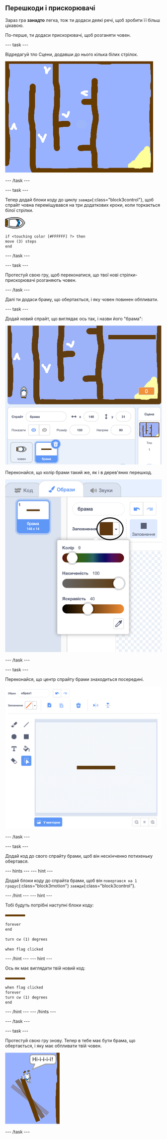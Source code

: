 ## Перешкоди і прискорювачі

Зараз гра **занадто** легка, тож ти додаси деякі речі, щоб зробити її більш цікавою.

По-перше, ти додаси прискорювачі, щоб розганяти човен.

\--- task \---

Відредагуй тло Сцени, додавши до нього кілька білих стрілок.

![знімок екрана](images/boat-boost.png)

\--- /task \---

\--- task \---

Тепер додай блоки коду до циклу `завжди`{:class="block3control"}, щоб спрайт човна переміщувався на три додаткових кроки, коли торкається білої стрілки.

![спрайт човна](images/boat_resize.png)

```blocks3
if <touching color [#FFFFFF] ?> then
move (3) steps
end
```

\--- /task \---

\--- task \---

Протестуй свою гру, щоб переконатися, що твої нові стрілки-прискорювачі розганяють човен.

\--- /task \---

Далі ти додаси браму, що обертається, і яку човен повинен обпливати.

\--- task \---

Додай новий спрайт, що виглядає ось так, і назви його "брама":

![знімок екрана](images/boat-gate.png)

Переконайся, що колір брами такий же, як і в дерев'яних перешкод.

![знімок екрана](images/brown-hsv.png)

\--- /task \---

\--- task \---

Переконайся, що центр спрайту брами знаходиться посередині.

![знімок екрана](images/boat-center.png)

\--- /task \---

\--- task \---

Додай код до свого спрайту брами, щоб він нескінченно потихеньку обертався.

\--- hints \--- \--- hint \---

Додай блоки коду до спрайта брами, щоб він `повертався на 1 градус`{:class="block3motion"} `завжди`{:class="block3control"}.

\--- /hint \--- \--- hint \---

Тобі будуть потрібні наступні блоки коду:

![брама](images/gate.png)

```blocks3
forever
end

turn cw (1) degrees

when flag clicked
```

\--- /hint \--- \--- hint \---

Ось як має виглядати твій новий код:

![брама](images/gate.png)

```blocks3
when flag clicked
forever
turn cw (1) degrees
end
```

\--- /hint \--- \--- /hints \---

\--- /task \---

\--- task \---

Протестуй свою гру знову. Тепер в тебе має бути брама, що обертається, і яку має обпливати твій човен.

![знімок екрана](images/boat-gate-test.png)

\--- /task \---